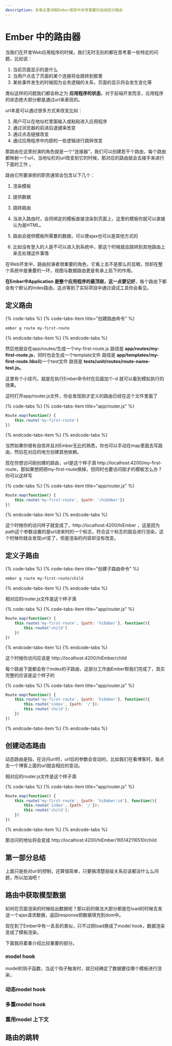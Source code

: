```yaml
---
description: 本章主要讲解Ember框架中非常重要的组成部分路由
---
```


# Ember 中的路由器

当我们在开发Web应用程序的时候，我们无时无刻的都在思考着一些特定的问题，比如说：

1. 当前页面显示的是什么
2. 当用户点击了页面的某个连接将会跳转到那里
3. 某些事件发生的时候因为业务逻辑的关系，页面的显示将会发生变化等

类似这样的问题我们都会称之为 **应用程序的状态**，对于前端开发而言，应用程序的状态绝大部分都是通过url来表现的。

url本是可以通过很多方式来改变比如：

1. 用户可以在地址栏里面输入或粘贴进入应用程序
2. 通过浏览器的前进后退键来改变
3. 通过点击链接改变
4. 通过应用程序中内部的一些逻辑进行跳转改变

那路由在这里扮演的角色就是一个“连接器“，我们可以创建若干个路由，每个路由都映射一个url，当地址栏的url改变到它的时候，那对应的路由就会去接手来进行下面的工作 。

路由它所要承担的职责通常会包含以下几个：

1. 渲染模板
2. 提供数据
3. 跳转路由

1. 当进入路由时，会将绑定的模板直接渲染到页面上，这里的模板你就可以直接认为是HTML。

2. 路由会提供模板所需要的数据，可以使ajax也可以是其他方式的

3. 比如没有登入的人是不可以进入到系统中，那这个时候就会跳转到其他路由上来去处理这件事情

在Web开发中，路由扮演者很重要的角色，它看上去不是那么的显眼，但却在整个系统中是重要的一环，视图与数据路由更是有承上启下的作用。

**在Ember中Application 是整个应用程序的最顶层，这一点要记好**，每个路由下都会有个默认的Index路由，这点等到了实际项目中通过调试工具你会看见。

## 定义路由

{% code-tabs %}
{% code-tabs-item title="创建路由命令" %}
```bash
ember g route my-first-route
```
{% endcode-tabs-item %}
{% endcode-tabs %}

然后他就会在app/routes/生成一个my-first-route.js 路径是 **app/routes/my-first-route.js**，同时也会生成一个template文件 路径是 **app/templates/my-first-route.hbs**和一个test文件 路径是 **tests/unit/routes/route-name-test.js。**

这里有个小技巧，就是在执行Ember命令时在后面加个-d 就可以看到模拟执行的效果。

这时打开app/router.js文件，你会发现刚才定义的路由已经在这个文件里面了

{% code-tabs %}
{% code-tabs-item title="app/router.js" %}
```javascript
Route.map(function() {
    this.route('my-first-route')
})
```
{% endcode-tabs-item %}
{% endcode-tabs %}

当然如果你很有自信并且对Ember无比的熟悉，你也可以手动在map里面去写路由，然后在对应的地方创建其他依赖。

现在你想访问刚创建的路由，url是这个样子滴 http://localhost:4200/my-first-route，那如果想把把my-first-route换掉，但同时也要访问刚才的模板怎么办？你可以这样写

{% code-tabs %}
{% code-tabs-item title="app/router.js" %}
```javascript
Route.map(function() {
    this.route('my-first-route', {path: '/hiEmber'})
})
```
{% endcode-tabs-item %}
{% endcode-tabs %}

这个时候你的访问样子就变成了，http://localhost:4200/hiEmber ，这是因为path这个参数设置的是url进来时的一个标志，符合这个标志的就会进行渲染，这个时候你就会发现url变了，但是渲染的内容却没有改变。

## 定义子路由

{% code-tabs %}
{% code-tabs-item title="创建子路由命令" %}
```bash
ember g route my-first-route/child
```
{% endcode-tabs-item %}
{% endcode-tabs %}

相对应的router.js文件是这个样子滴

{% code-tabs %}
{% code-tabs-item title="app/router.js" %}
```javascript
Route.map(function() {
    this.route('my-first-route', {path: 'hiEmber'}, function(){
        this.route('child')
    })
})
```
{% endcode-tabs-item %}
{% endcode-tabs %}

这个时候你访问应该是 http://localhost:4200/hiEmber/child

每个路由下面都会有个index的子路由，这部分工作由Ember帮我们完成了，其实完整的应该是这个样子的

{% code-tabs %}
{% code-tabs-item title="app/router.js" %}
```javascript
Route.map(function() {
    this.route('my-first-route', {path: 'hiEmber'}, function(){
        this.route('index', {path: '/'});
        this.route('child');
    })
})
```
{% endcode-tabs-item %}
{% endcode-tabs %}

## 创建动态路由

动态路由是指，在访问url时，url后的参数会变动的，比如我们在看博客时，每点击一个博客上面的url就会相应的变动。

相对应的router.js文件是这个样子滴

{% code-tabs %}
{% code-tabs-item title="app/router.js" %}
```javascript
Route.map(function() {
    this.route('my-first-route', {path: 'hiEmber:id'}, function(){
        this.route('index', {path: '/'});
        this.route('child');
    })
})
```
{% endcode-tabs-item %}
{% endcode-tabs %}

那访问的地址将会变成  http://localhost:4200/hiEmber/165142116510/child

## 第一部分总结

上面只是些对url的控制，还算很简单，只要搞清楚层级关系应该都没什么么问题，所以加油吧！

## 路由中获取模型数据

如何在页面渲染的时候给出数据呢？那以前的做法大部分都是在load的时候去发送一个ajax请求数据，返回response把数据填充到dom中。

现在到了Ember中有一丢丢的类似，只不过把load换成了model hook，数据渲染变成了模板渲染。

下面我将着重介绍比较重要的部分。

### model hook

model的钩子函数，当这个钩子触发时，就已经确定了数据要往哪个模板进行渲染，

### 动态model hook

### 多重model hook

### 重用model 上下文

## 路由的跳转


